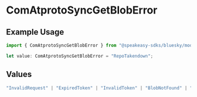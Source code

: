 # ComAtprotoSyncGetBlobError

## Example Usage

```typescript
import { ComAtprotoSyncGetBlobError } from "@speakeasy-sdks/bluesky/models/errors";

let value: ComAtprotoSyncGetBlobError = "RepoTakendown";
```

## Values

```typescript
"InvalidRequest" | "ExpiredToken" | "InvalidToken" | "BlobNotFound" | "RepoNotFound" | "RepoTakendown" | "RepoSuspended" | "RepoDeactivated"
```